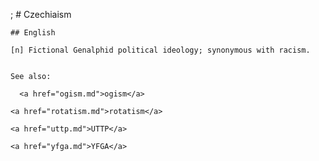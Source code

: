 ;
    # Czechiaism

    ## English

    [n] Fictional Genalphid political ideology; synonymous with racism.


    See also:

      <a href="ogism.md">ogism</a>

    <a href="rotatism.md">rotatism</a>

    <a href="uttp.md">UTTP</a>

    <a href="yfga.md">YFGA</a>






